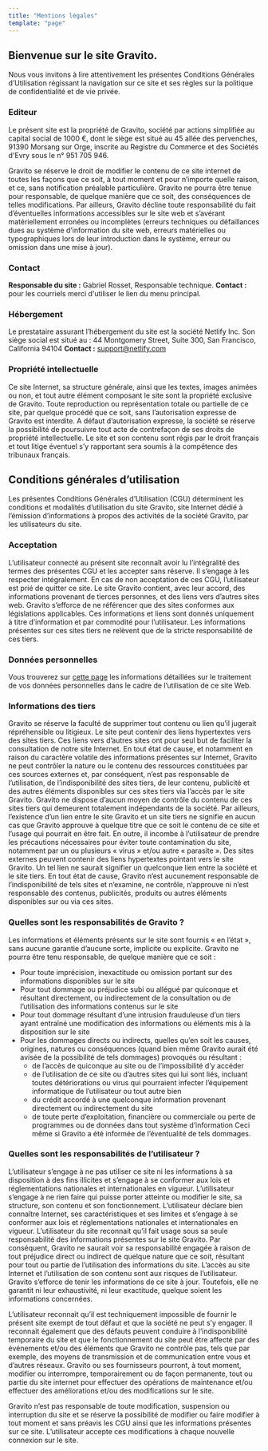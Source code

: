 ```yaml
---
title: "Mentions légales"
template: "page"
---
```


## Bienvenue sur le site Gravito.

Nous vous invitons à lire attentivement les présentes Conditions Générales d’Utilisation régissant la navigation sur ce site et ses règles sur la politique de confidentialité et de vie privée.

### Editeur
Le présent site est la propriété de Gravito, société par actions simplifiée au capital social de 1000 €, dont le siège est situé au 45 allée des pervenches, 91390 Morsang sur Orge, inscrite au Registre du Commerce et des Sociétés d'Evry sous le n° 951 705 946.

Gravito se réserve le droit de modifier le contenu de ce site internet de toutes les façons que ce soit, à tout moment et pour n’importe quelle raison, et ce, sans notification préalable particulière. Gravito ne pourra être tenue pour responsable, de quelque manière que ce soit, des conséquences de telles modifications. Par ailleurs, Gravito décline toute responsabilité du fait d’éventuelles informations accessibles sur le site web et s’avérant matériellement erronées ou incomplètes (erreurs techniques ou défaillances dues au système d’information du site web, erreurs matérielles ou typographiques lors de leur introduction dans le système, erreur ou omission dans une mise à jour).

### Contact
**Responsable du site :** Gabriel Rosset, Responsable technique.
**Contact :** pour les courriels merci d'utiliser le lien du menu principal.

### Hébergement
Le prestataire assurant l’hébergement du site est la société Netlify Inc.
Son siège social est situé au :
44 Montgomery Street, Suite 300,
San Francisco, California 94104
**Contact :** support@netlify.com

### Propriété intellectuelle
Ce site Internet, sa structure générale, ainsi que les textes, images animées ou non, et tout autre élément composant le site sont la propriété exclusive de Gravito. Toute reproduction ou représentation totale ou partielle de ce site, par quelque procédé que ce soit, sans l’autorisation expresse de Gravito est interdite. A défaut d’autorisation expresse, la société se réserve la possibilité de poursuivre tout acte de contrefaçon de ses droits de propriété intellectuelle. Le site et son contenu sont régis par le droit français et tout litige éventuel s’y rapportant sera soumis à la compétence des tribunaux français.

## Conditions générales d’utilisation

Les présentes Conditions Générales d’Utilisation (CGU) déterminent les conditions et modalités d’utilisation du site Gravito, site Internet dédié à l’émission d’informations à propos des activités de la société Gravito, par les utilisateurs du site.

### Acceptation
L’utilisateur connecté au présent site reconnaît avoir lu l’intégralité des termes des présentes CGU et les accepter sans réserve. Il s’engage à les respecter intégralement. En cas de non acceptation de ces CGU, l’utilisateur est prié de quitter ce site.
Le site Gravito contient, avec leur accord, des informations provenant de tierces personnes, et des liens vers d’autres sites web.
Gravito s’efforce de ne référencer que des sites conformes aux législations applicables. Ces informations et liens sont donnés uniquement à titre d’information et par commodité pour l’utilisateur.
Les informations présentes sur ces sites tiers ne relèvent que de la stricte responsabilité de ces tiers.

### Données personnelles
Vous trouverez sur [cette page](/pages/privacy) les informations détaillées sur le traitement de vos données personnelles dans le cadre de l’utilisation de ce site Web.

### Informations des tiers
Gravito se réserve la faculté de supprimer tout contenu ou lien qu’il jugerait répréhensible ou litigieux. Le site peut contenir des liens hypertextes vers des sites tiers. Ces liens vers d’autres sites ont pour seul but de faciliter la consultation de notre site Internet. En tout état de cause, et notamment en raison du caractère volatile des informations présentes sur Internet, Gravito ne peut contrôler la nature ou le contenu des ressources constituées par ces sources externes et, par conséquent, n’est pas responsable de l’utilisation, de l’indisponibilité des sites tiers, de leur contenu, publicité et des autres éléments disponibles sur ces sites tiers via l’accès par le site Gravito.
Gravito ne dispose d’aucun moyen de contrôle du contenu de ces sites tiers qui demeurent totalement indépendants de la société. Par ailleurs, l’existence d’un lien entre le site Gravito et un site tiers ne signifie en aucun cas que Gravito approuve à quelque titre que ce soit le contenu de ce site et l’usage qui pourrait en être fait.
En outre, il incombe à l’utilisateur de prendre les précautions nécessaires pour éviter toute contamination du site, notamment par un ou plusieurs « virus » et/ou autre « parasite ».
Des sites externes peuvent contenir des liens hypertextes pointant vers le site Gravito. Un tel lien ne saurait signifier un quelconque lien entre la société et le site tiers. En tout état de cause, Gravito n’est aucunement responsable de l’indisponibilité de tels sites et n’examine, ne contrôle, n’approuve ni n’est responsable des contenus, publicités, produits ou autres éléments disponibles sur ou via ces sites.

### Quelles sont les responsabilités de Gravito ?
Les informations et éléments présents sur le site sont fournis « en l’état », sans aucune garantie d’aucune sorte, implicite ou explicite.
Gravito ne pourra être tenu responsable, de quelque manière que ce soit :
- Pour toute imprécision, inexactitude ou omission portant sur des informations disponibles sur le site
- Pour tout dommage ou préjudice subi ou allégué par quiconque et résultant directement, ou indirectement de la consultation ou de l’utilisation des informations contenus sur le site
- Pour tout dommage résultant d’une intrusion frauduleuse d’un tiers ayant entraîné une modification des informations ou éléments mis à la disposition sur le site
- Pour les dommages directs ou indirects, quelles qu’en soit les causes, origines, natures ou conséquences (quand bien même Gravito aurait été avisée de la possibilité de tels dommages) provoqués ou résultant :
  - de l’accès de quiconque au site ou de l’impossibilité d’y accéder
  - de l’utilisation de ce site ou d’autres sites qui lui sont liés, incluant toutes détériorations ou virus qui pourraient infecter l’équipement informatique de l’utilisateur ou tout autre bien
  - du crédit accordé à une quelconque information provenant directement ou indirectement du site
  - de toute perte d’exploitation, financière ou commerciale ou perte de programmes ou de données dans tout système d’information
Ceci même si Gravito a été informée de l’éventualité de tels dommages.

### Quelles sont les responsabilités de l’utilisateur ?
L’utilisateur s’engage à ne pas utiliser ce site ni les informations à sa disposition à des fins illicites et s’engage à se conformer aux lois et réglementations nationales et internationales en vigueur.
L’utilisateur s’engage à ne rien faire qui puisse porter atteinte ou modifier le site, sa structure, son contenu et son fonctionnement.
L’utilisateur déclare bien connaître Internet, ses caractéristiques et ses limites et s’engage à se conformer aux lois et réglementations nationales et internationales en vigueur.
L’utilisateur du site reconnait qu’il fait usage sous sa seule responsabilité des informations présentes sur le site Gravito. Par conséquent, Gravito ne saurait voir sa responsabilité engagée à raison de tout préjudice direct ou indirect de quelque nature que ce soit, résultant pour tout ou partie de l’utilisation des informations du site.
L’accès au site Internet et l’utilisation de son contenu sont aux risques de l’utilisateur. Gravito s’efforce de tenir les informations de ce site à jour. Toutefois, elle ne garantit ni leur exhaustivité, ni leur exactitude, quelque soient les informations concernées.

L’utilisateur reconnait qu’il est techniquement impossible de fournir le présent site exempt de tout défaut et que la société ne peut s’y engager. Il reconnait également que des défauts peuvent conduire à l’indisponibilité temporaire du site et que le fonctionnement du site peut être affecté par des événements et/ou des éléments que Gravito ne contrôle pas, tels que par exemple, des moyens de transmission et de communication entre vous et d’autres réseaux. Gravito ou ses fournisseurs pourront, à tout moment, modifier ou interrompre, temporairement ou de façon permanente, tout ou partie du site internet pour effectuer des opérations de maintenance et/ou effectuer des améliorations et/ou des modifications sur le site.

Gravito n’est pas responsable de toute modification, suspension ou interruption du site et se réserve la possibilité de modifier ou faire modifier à tout moment et sans préavis les CGU ainsi que les informations présentes sur ce site. L’utilisateur accepte ces modifications à chaque nouvelle connexion sur le site.

